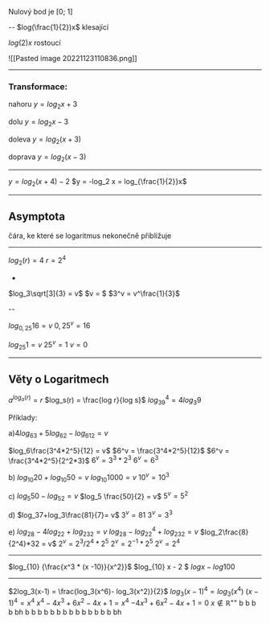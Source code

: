 Nulový bod je [0; 1]

--
$log(\frac{1}{2})x$
klesající



$log(2)x$
rostoucí


![[Pasted image 20221123110836.png]]


---


### Transformace:
nahoru 
$y =log_2x + 3$

dolu
$y =log_2x - 3$

doleva
$y =log_2(x + 3)$

doprava
$y =log_2(x - 3 )$

---

$y = log_2(x+4) - 2$
$y = -log_2 x = log_{\frac{1}{2}}x$


---


## Asymptota
čára, ke které se logaritmus nekonečně přibližuje

---

$log_2(r) = 4$
$r = 2^4$

-

$log_3\sqrt[3]{3} = v$
$v = $
$3^v = v^\frac{1}{3}$

--

$log_{0,25}16 = v$
$0,25^v = 16$




$log_{25}1 = v$
$25^v= 1$
$v = 0$


---

## Věty o  Logaritmech

$a^{log_a(r)} = r$
$log_s(r) = \frac{log r}{log s}$
$log_39^4 = 4 log_3 9$


Příklady:

a)$4log_63+5log_62-log_612=v$

$log_6\frac{3^4*2^5}{12} = v$
$6^v = \frac{3^4*2^5}{12}$
$6^v = \frac{3^4*2^5}{2^2*3}$
$6^v = 3^3*2^3$
$6^v = 6^3$


b) $log_{10}20+log_{10}50 = v$
$log_{10}1000 = v$
$10^v = 10^3$

c) $log_5 50 - log_52=v$
$log_5 \frac{50}{2} = v$
$5^v = 5^2$

d) $log_37+log_3\frac{81}{7}= v$
$3^v = 81$
$3^v = 3^3$

e) $log_28-4log_22+log_232=v$
$log_28-log_22^4+log_232=v$
$log_2\frac{8}{2^4}*32 = v$
$2^v = 2^3/2^4 * 2^5$
$2^v = 2^{-1}*2^5$
$2^v = 2^4$


---


$log_{10} {\frac{x^3 * (x -10)}{x^2}}$
$log_{10} x - 2 $
$log x - log 100$



---


$2log_3(x-1) = \frac{log_3(x^6)- log_3(x^2)}{2}$
$log_3(x-1)^4= log_3(x^4)$
$(x-1)^4 = x^4$
$x^4−4x^3+6x^2−4x+1 = x^4$
$-4x^3 + 6x^2 -4x +1 = 0$
$x \notin \mathbb{R}$""
 b b   b 
b    bh b   b    b b b  b  b    b b b b  b   b b  bh        